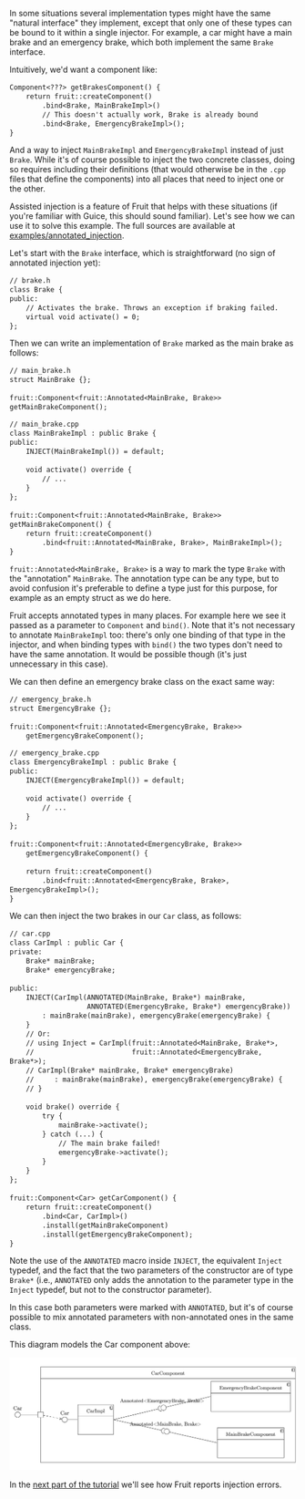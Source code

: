 
In some situations several implementation types might have the same "natural interface" they implement, except that only
one of these types can be bound to it within a single injector. For example, a car might have a main brake and an
emergency brake, which both implement the same `Brake` interface.

Intuitively, we'd want a component like:

    Component<???> getBrakesComponent() {
        return fruit::createComponent()
            .bind<Brake, MainBrakeImpl>()
            // This doesn't actually work, Brake is already bound
            .bind<Brake, EmergencyBrakeImpl>();
    }

And a way to inject `MainBrakeImpl` and `EmergencyBrakeImpl` instead of just `Brake`. While it's of course possible to
inject the two concrete classes, doing so requires including their definitions (that would otherwise be in the `.cpp`
files that define the components) into all places that need to inject one or the other.

Assisted injection is a feature of Fruit that helps with these situations (if you're familiar with Guice, this should
sound familiar). Let's see how we can use it to solve this example. The full sources are available at
[examples/annotated_injection](https://github.com/google/fruit/tree/master/examples/annotated_injection).

Let's start with the `Brake` interface, which is straightforward (no sign of annotated injection yet):

    // brake.h
    class Brake {
    public:
        // Activates the brake. Throws an exception if braking failed.
        virtual void activate() = 0;
    };

Then we can write an implementation of `Brake` marked as the main brake as follows:

    // main_brake.h
    struct MainBrake {};
    
    fruit::Component<fruit::Annotated<MainBrake, Brake>> getMainBrakeComponent();

<div/>

    // main_brake.cpp
    class MainBrakeImpl : public Brake {
    public:
        INJECT(MainBrakeImpl()) = default;
      
        void activate() override {
            // ...
        }
    };
    
    fruit::Component<fruit::Annotated<MainBrake, Brake>> getMainBrakeComponent() {
        return fruit::createComponent()
            .bind<fruit::Annotated<MainBrake, Brake>, MainBrakeImpl>();
    }

`fruit::Annotated<MainBrake, Brake>` is a way to mark the type `Brake` with the "annotation" `MainBrake`. The annotation
type can be any type, but to avoid confusion it's preferable to define a type just for this purpose, for example as an
empty struct as we do here.

Fruit accepts annotated types in many places. For example here we see it passed as a parameter to `Component` and
`bind()`. Note that it's not necessary to annotate `MainBrakeImpl` too: there's only one binding of that type in the
injector, and when binding types with `bind()` the two types don't need to have the same annotation. It would be
possible though (it's just unnecessary in this case).

We can then define an emergency brake class on the exact same way:

    // emergency_brake.h
    struct EmergencyBrake {};
    
    fruit::Component<fruit::Annotated<EmergencyBrake, Brake>>
        getEmergencyBrakeComponent();

<div />

    // emergency_brake.cpp
    class EmergencyBrakeImpl : public Brake {
    public:
        INJECT(EmergencyBrakeImpl()) = default;
      
        void activate() override {
            // ...
        }
    };
    
    fruit::Component<fruit::Annotated<EmergencyBrake, Brake>>
        getEmergencyBrakeComponent() {
        
        return fruit::createComponent()
            .bind<fruit::Annotated<EmergencyBrake, Brake>, EmergencyBrakeImpl>();
    }

We can then inject the two brakes in our `Car` class, as follows:

    // car.cpp
    class CarImpl : public Car {
    private:
        Brake* mainBrake;
        Brake* emergencyBrake;
      
    public:
        INJECT(CarImpl(ANNOTATED(MainBrake, Brake*) mainBrake,
                       ANNOTATED(EmergencyBrake, Brake*) emergencyBrake))
            : mainBrake(mainBrake), emergencyBrake(emergencyBrake) {
        }
        // Or:
        // using Inject = CarImpl(fruit::Annotated<MainBrake, Brake*>,
        //                        fruit::Annotated<EmergencyBrake, Brake*>);
        // CarImpl(Brake* mainBrake, Brake* emergencyBrake)
        //     : mainBrake(mainBrake), emergencyBrake(emergencyBrake) {
        // }
      
        void brake() override {
            try {
                mainBrake->activate();
            } catch (...) {
                // The main brake failed!
                emergencyBrake->activate();
            }
        }
    };
    
    fruit::Component<Car> getCarComponent() {
        return fruit::createComponent()
            .bind<Car, CarImpl>()
            .install(getMainBrakeComponent)
            .install(getEmergencyBrakeComponent);
    }

Note the use of the `ANNOTATED` macro inside `INJECT`, the equivalent `Inject` typedef, and the fact that the two
parameters of the constructor are of type `Brake*` (i.e., `ANNOTATED` only adds the annotation to the parameter type in
the `Inject` typedef, but not to the constructor parameter).

In this case both parameters were marked with `ANNOTATED`, but it's of course possible to mix annotated parameters with
non-annotated ones in the same class.

This diagram models the Car component above:

<p align="center">
    <img src="car_component.png" />
</p>

In the [next part of the tutorial](https://github.com/google/fruit/wiki/tutorial:-errors) we'll see how Fruit reports
injection errors.
